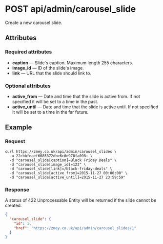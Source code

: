 # POST api/admin/carousel_slide

Create a new carousel slide.

## Attributes

### Required attributes

* **caption** — Slide's caption. Maximum length 255 characters.
* **image_id** — ID of the slide's image.
* **link** — URL that the slide should link to.

### Optional attributes

* **active_from** — Date and time that the slide is active from. If not specified it
  will be set to a time in the past.
* **active_until** — Date and time that the slide is active until. If not specified it
  will be set to a time in the far future.

## Example

### Request

```
curl https://zmey.co.uk/api/admin/carousel_slides \
  -u 22cbbfeaef6085872dbe6c0e978fa098: \
  -d "carousel_slide[caption]=Black Friday Deals" \
  -d "carousel_slide[image_id]=123" \
  -d "carousel_slide[link]=/black-friday-deals" \
  -d "carousel_slide[active_from]=2015-11-27 00:00:00" \
  -d "carousel_slide[active_until]=2015-11-27 23:59:59"
```

### Response

A status of 422 Unprocessable Entity will be returned if the slide cannot be
created.

```json
{
  "carousel_slide": {
    "id": 1,
    "href": "https://zmey.co.uk/api/admin/carousel_slides/1"
  }
}
```
